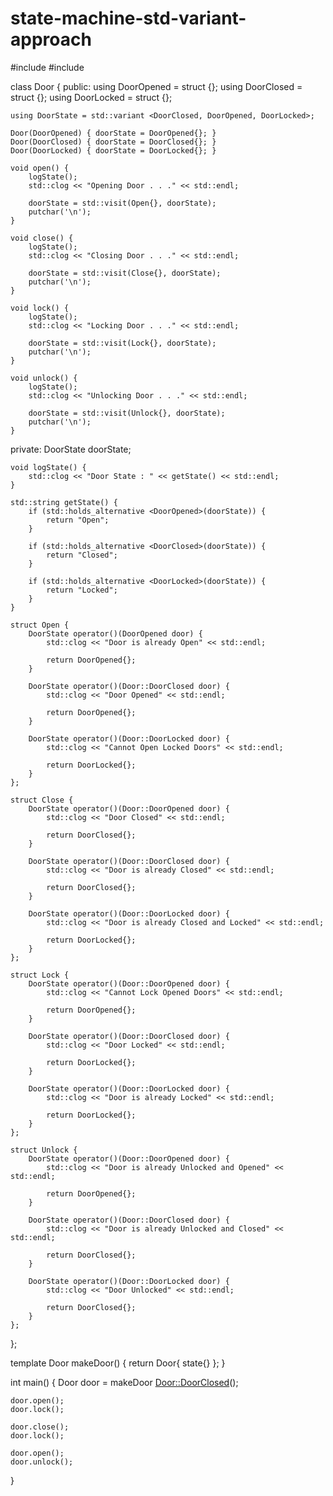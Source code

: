 # state-machine-std-variant-approach

#include <iostream>
#include <variant>

class Door {
public:
	using DoorOpened = struct {};
	using DoorClosed = struct {};
	using DoorLocked = struct {};

	using DoorState = std::variant <DoorClosed, DoorOpened, DoorLocked>;

	Door(DoorOpened) { doorState = DoorOpened{}; }
	Door(DoorClosed) { doorState = DoorClosed{}; }
	Door(DoorLocked) { doorState = DoorLocked{}; }

	void open() {
		logState();
		std::clog << "Opening Door . . ." << std::endl;

		doorState = std::visit(Open{}, doorState);
		putchar('\n');
	}

	void close() {
		logState();
		std::clog << "Closing Door . . ." << std::endl;

		doorState = std::visit(Close{}, doorState);
		putchar('\n');
	}

	void lock() {
		logState();
		std::clog << "Locking Door . . ." << std::endl;

		doorState = std::visit(Lock{}, doorState);
		putchar('\n');
	}

	void unlock() {
		logState();
		std::clog << "Unlocking Door . . ." << std::endl;

		doorState = std::visit(Unlock{}, doorState);
		putchar('\n');
	}

private:
	DoorState doorState;

	void logState() {
		std::clog << "Door State : " << getState() << std::endl;
	}

	std::string getState() {
		if (std::holds_alternative <DoorOpened>(doorState)) {
			return "Open";
		}

		if (std::holds_alternative <DoorClosed>(doorState)) {
			return "Closed";
		}

		if (std::holds_alternative <DoorLocked>(doorState)) {
			return "Locked";
		}
	}

	struct Open {
		DoorState operator()(DoorOpened door) {
			std::clog << "Door is already Open" << std::endl;

			return DoorOpened{};
		}

		DoorState operator()(Door::DoorClosed door) {
			std::clog << "Door Opened" << std::endl;

			return DoorOpened{};
		}

		DoorState operator()(Door::DoorLocked door) {
			std::clog << "Cannot Open Locked Doors" << std::endl;

			return DoorLocked{};
		}
	};

	struct Close {
		DoorState operator()(Door::DoorOpened door) {
			std::clog << "Door Closed" << std::endl;

			return DoorClosed{};
		}

		DoorState operator()(Door::DoorClosed door) {
			std::clog << "Door is already Closed" << std::endl;

			return DoorClosed{};
		}

		DoorState operator()(Door::DoorLocked door) {
			std::clog << "Door is already Closed and Locked" << std::endl;

			return DoorLocked{};
		}
	};

	struct Lock {
		DoorState operator()(Door::DoorOpened door) {
			std::clog << "Cannot Lock Opened Doors" << std::endl;

			return DoorOpened{};
		}

		DoorState operator()(Door::DoorClosed door) {
			std::clog << "Door Locked" << std::endl;

			return DoorLocked{};
		}

		DoorState operator()(Door::DoorLocked door) {
			std::clog << "Door is already Locked" << std::endl;

			return DoorLocked{};
		}
	};

	struct Unlock {
		DoorState operator()(Door::DoorOpened door) {
			std::clog << "Door is already Unlocked and Opened" << std::endl;

			return DoorOpened{};
		}

		DoorState operator()(Door::DoorClosed door) {
			std::clog << "Door is already Unlocked and Closed" << std::endl;

			return DoorClosed{};
		}

		DoorState operator()(Door::DoorLocked door) {
			std::clog << "Door Unlocked" << std::endl;

			return DoorClosed{};
		}
	};

};

template <class state>
Door makeDoor() { return Door{ state{} }; }

int main() {
	Door door = makeDoor <Door::DoorClosed>();

	door.open();
	door.lock();

	door.close();
	door.lock();

	door.open();
	door.unlock();
}
